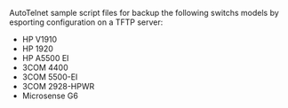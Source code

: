 AutoTelnet sample script files for backup the following switchs models by esporting configuration on a TFTP server:
* HP V1910
* HP 1920
* HP A5500 EI
* 3COM 4400
* 3COM 5500-EI
* 3COM 2928-HPWR
* Microsense G6
